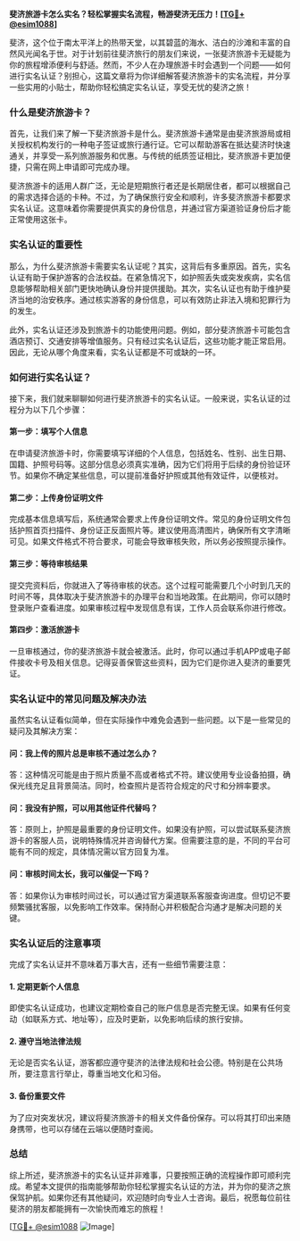**斐济旅游卡怎么实名？轻松掌握实名流程，畅游斐济无压力！[[TG💪+ @esim1088](https://t.me/s/esim1088)]**

斐济，这个位于南太平洋上的热带天堂，以其碧蓝的海水、洁白的沙滩和丰富的自然风光闻名于世。对于计划前往斐济旅行的朋友们来说，一张斐济旅游卡无疑能为你的旅程增添便利与舒适。然而，不少人在办理旅游卡时会遇到一个问题——如何进行实名认证？别担心，这篇文章将为你详细解答斐济旅游卡的实名流程，并分享一些实用的小贴士，帮助你轻松搞定实名认证，享受无忧的斐济之旅！

### 什么是斐济旅游卡？

首先，让我们来了解一下斐济旅游卡是什么。斐济旅游卡通常是由斐济旅游局或相关授权机构发行的一种电子签证或旅行通行证。它可以帮助游客在抵达斐济时快速通关，并享受一系列旅游服务和优惠。与传统的纸质签证相比，斐济旅游卡更加便捷，只需在网上申请即可完成办理。

斐济旅游卡的适用人群广泛，无论是短期旅行者还是长期居住者，都可以根据自己的需求选择合适的卡种。不过，为了确保旅行安全和顺利，许多斐济旅游卡都要求实名认证。这意味着你需要提供真实的身份信息，并通过官方渠道验证身份后才能正常使用这张卡。

### 实名认证的重要性

那么，为什么斐济旅游卡需要实名认证呢？其实，这背后有多重原因。首先，实名认证有助于保护游客的合法权益。在紧急情况下，如护照丢失或突发疾病，实名信息能够帮助相关部门更快地确认身份并提供援助。其次，实名认证也有助于维护斐济当地的治安秩序。通过核实游客的身份信息，可以有效防止非法入境和犯罪行为的发生。

此外，实名认证还涉及到旅游卡的功能使用问题。例如，部分斐济旅游卡可能包含酒店预订、交通安排等增值服务。只有经过实名认证后，这些功能才能正常启用。因此，无论从哪个角度来看，实名认证都是不可或缺的一环。

### 如何进行实名认证？

接下来，我们就来聊聊如何进行斐济旅游卡的实名认证。一般来说，实名认证的过程分为以下几个步骤：

#### 第一步：填写个人信息

在申请斐济旅游卡时，你需要填写详细的个人信息，包括姓名、性别、出生日期、国籍、护照号码等。这部分信息必须真实准确，因为它们将用于后续的身份验证环节。如果你不确定某些信息，可以提前准备好护照或其他有效证件，以便核对。

#### 第二步：上传身份证明文件

完成基本信息填写后，系统通常会要求上传身份证明文件。常见的身份证明文件包括护照首页扫描件、身份证正反面照片等。建议使用高清图片，确保所有文字清晰可见。如果文件格式不符合要求，可能会导致审核失败，所以务必按照提示操作。

#### 第三步：等待审核结果

提交完资料后，你就进入了等待审核的状态。这个过程可能需要几个小时到几天的时间不等，具体取决于斐济旅游卡的办理平台和当地政策。在此期间，你可以随时登录账户查看进度。如果审核过程中发现信息有误，工作人员会联系你进行修改。

#### 第四步：激活旅游卡

一旦审核通过，你的斐济旅游卡就会被激活。此时，你可以通过手机APP或电子邮件接收卡号及相关信息。记得妥善保管这些资料，因为它们是你进入斐济的重要凭证。

### 实名认证中的常见问题及解决办法

虽然实名认证看似简单，但在实际操作中难免会遇到一些问题。以下是一些常见的疑问及其解决方案：

#### 问：我上传的照片总是审核不通过怎么办？

答：这种情况可能是由于照片质量不高或者格式不符。建议使用专业设备拍摄，确保光线充足且背景简洁。同时，检查照片是否符合规定的尺寸和分辨率要求。

#### 问：我没有护照，可以用其他证件代替吗？

答：原则上，护照是最重要的身份证明文件。如果没有护照，可以尝试联系斐济旅游卡的客服人员，说明特殊情况并咨询替代方案。但需要注意的是，不同的平台可能有不同的规定，具体情况需以官方回复为准。

#### 问：审核时间太长，我可以催促一下吗？

答：如果你认为审核时间过长，可以通过官方渠道联系客服查询进度。但切记不要频繁骚扰客服，以免影响工作效率。保持耐心并积极配合沟通才是解决问题的关键。

### 实名认证后的注意事项

完成了实名认证并不意味着万事大吉，还有一些细节需要注意：

#### 1. 定期更新个人信息

即使实名认证成功，也建议定期检查自己的账户信息是否完整无误。如果有任何变动（如联系方式、地址等），应及时更新，以免影响后续的旅行安排。

#### 2. 遵守当地法律法规

无论是否实名认证，游客都应遵守斐济的法律法规和社会公德。特别是在公共场所，要注意言行举止，尊重当地文化和习俗。

#### 3. 备份重要文件

为了应对突发状况，建议将斐济旅游卡的相关文件备份保存。可以将其打印出来随身携带，也可以存储在云端以便随时查阅。

### 总结

综上所述，斐济旅游卡的实名认证并非难事，只要按照正确的流程操作即可顺利完成。希望本文提供的指南能够帮助你轻松掌握实名认证的方法，并为你的斐济之旅保驾护航。如果你还有其他疑问，欢迎随时向专业人士咨询。最后，祝愿每位前往斐济的朋友都能拥有一次愉快而难忘的旅程！

[[TG💪+ @esim1088](https://t.me/s/esim1088) ![Image](https://i.postimg.cc/4NQfJmqS/Snipaste-2025-05-13-00-14-12.png)]